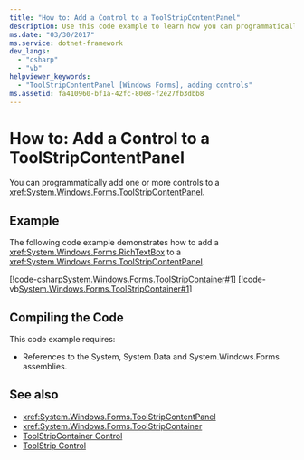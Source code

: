 ```yaml
---
title: "How to: Add a Control to a ToolStripContentPanel"
description: Use this code example to learn how you can programmatically add one or more controls to a ToolStripContentPanel.
ms.date: "03/30/2017"
ms.service: dotnet-framework
dev_langs: 
  - "csharp"
  - "vb"
helpviewer_keywords: 
  - "ToolStripContentPanel [Windows Forms], adding controls"
ms.assetid: fa410960-bf1a-42fc-80e8-f2e27fb3dbb8
---
```

# How to: Add a Control to a ToolStripContentPanel

You can programmatically add one or more controls to a <xref:System.Windows.Forms.ToolStripContentPanel>.

## Example

The following code example demonstrates how to add a <xref:System.Windows.Forms.RichTextBox> to a <xref:System.Windows.Forms.ToolStripContentPanel>.

[!code-csharp[System.Windows.Forms.ToolStripContainer#1](~/samples/snippets/csharp/VS_Snippets_Winforms/System.Windows.Forms.ToolStripContainer/CS/Form1.cs#1)]
[!code-vb[System.Windows.Forms.ToolStripContainer#1](~/samples/snippets/visualbasic/VS_Snippets_Winforms/System.Windows.Forms.ToolStripContainer/VB/Form1.vb#1)]

## Compiling the Code

This code example requires:

- References to the System, System.Data and System.Windows.Forms assemblies.

## See also

- <xref:System.Windows.Forms.ToolStripContentPanel>
- <xref:System.Windows.Forms.ToolStripContainer>
- [ToolStripContainer Control](toolstripcontainer-control.md)
- [ToolStrip Control](toolstrip-control-windows-forms.md)
